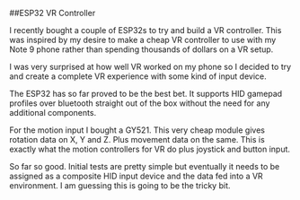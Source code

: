 ##ESP32 VR Controller

I recently bought a couple of ESP32s to try and build a VR controller. This was inspired by my desire to make a cheap VR controller to use with my Note 9 phone rather than spending thousands of dollars on a VR setup.

I was very surprised at how well VR worked on my phone so I decided to try and create a complete VR experience with some kind of input device.

The ESP32 has so far proved to be the best bet. It supports HID gamepad profiles over bluetooth straight out of the box without the need for any additional components.

For the motion input I bought a GY521. This very cheap module gives rotation data on X, Y and Z. Plus movement data on the same. This is exactly what the motion controllers for VR do plus joystick and button input.

So far so good. Initial tests are pretty simple but eventually it needs to be assigned as a composite HID input device and the data fed into a VR environment. I am guessing this is going to be the tricky bit.